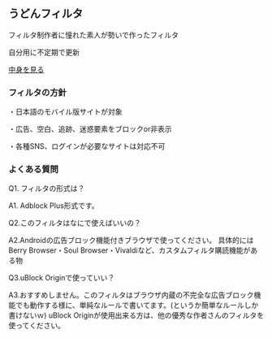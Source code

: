 ## うどんフィルタ

フィルタ制作者に憧れた素人が勢いで作ったフィルタ

自分用に不定期で更新

[中身を見る](https://raw.githubusercontent.com/mikadukiken/adblock/master/udonfilter.txt)

### フィルタの方針

・日本語のモバイル版サイトが対象

・広告、空白、追跡、迷惑要素をブロックor非表示

・各種SNS、ログインが必要なサイトは対応不可
### よくある質問
Q1. フィルタの形式は？

A1. Adblock Plus形式です。

Q2.このフィルタはなにで使えばいいの？

A2.Androidの広告ブロック機能付きブラウザで使ってください。
具体的にはBerry Browser・Soul Browser・Vivaldiなど、カスタムフィルタ購読機能がある物

Q3.uBlock Originで使っていい？

A3.おすすめしません。このフィルタはブラウザ内蔵の不完全な広告ブロック機能でも動作する様に、単純なルールで書いてます。(というか簡単なルールしか書けないｗ)
uBlock Originが使用出来る方は、他の優秀な作者さんのフィルタを使ってください。
